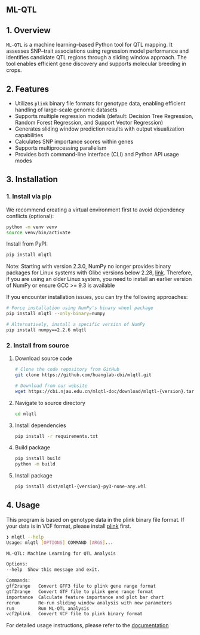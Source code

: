 ML-QTL
---

## 1. Overview  

`ML-QTL` is a machine learning–based Python tool for QTL mapping. It assesses SNP–trait associations using regression model performance and identifies candidate QTL regions through a sliding window approach. The tool enables efficient gene discovery and supports molecular breeding in crops.

## 2. Features  

- Utilizes `plink` binary file formats for genotype data, enabling efficient handling of large-scale genomic datasets
- Supports multiple regression models (default: Decision Tree Regression, Random Forest Regression, and Support Vector Regression)
- Generates sliding window prediction results with output visualization capabilities
- Calculates SNP importance scores within genes
- Supports multiprocessing parallelism
- Provides both command-line interface (CLI) and Python API usage modes

## 3. Installation  

### 1. Install via pip

We recommend creating a virtual environment first to avoid dependency conflicts (optional):

```bash
python -m venv venv
source venv/bin/activate 
```
Install from PyPI:

```bash
pip install mlqtl
```

Note: Starting with version 2.3.0, NumPy no longer provides binary packages for Linux systems with Glibc versions below 2.28, [link](https://numpy.org/devdocs/release/2.3.0-notes.html). Therefore, if you are using an older Linux system, you need to install an earlier version of NumPy or ensure GCC >= 9.3 is available

If you encounter installation issues, you can try the following approaches:

```bash
# Force installation using NumPy's binary wheel package
pip install mlqtl --only-binary=numpy

# Alternatively, install a specific version of NumPy
pip install numpy==2.2.6 mlqtl
```

### 2. Install from source

1. Download source code
 
    ```bash
    # Clone the code repository from GitHub
    git clone https://github.com/huanglab-cbi/mlqtl.git

    # Download from our website
    wget https://cbi.njau.edu.cn/mlqtl-doc/download/mlqtl-{version}.tar.gz
    ```

2. Navigate to source directory

    ```bash
    cd mlqtl
    ```
3. Install dependencies

    ```bash
    pip install -r requirements.txt
    ```

4. Build package

    ```bash
    pip install build
    python -m build
    ```

5. Install package

    ```bash
    pip install dist/mlqtl-{version}-py3-none-any.whl
    ```

## 4. Usage

This program is based on genotype data in the plink binary file format. If your data is in VCF format, please install [plink](https://www.cog-genomics.org/plink) first.

```bash
❯ mlqtl --help
Usage: mlqtl [OPTIONS] COMMAND [ARGS]...

ML-QTL: Machine Learning for QTL Analysis

Options:
--help  Show this message and exit.

Commands:
gff2range   Convert GFF3 file to plink gene range format
gtf2range   Convert GTF file to plink gene range format
importance  Calculate feature importance and plot bar chart
rerun       Re-run sliding window analysis with new parameters
run         Run ML-QTL analysis
vcf2plink   Convert VCF file to plink binary format
```

For detailed usage instructions, please refer to the [documentation](https://cbi.njau.edu.cn/mlqtl-doc/en/index.html)